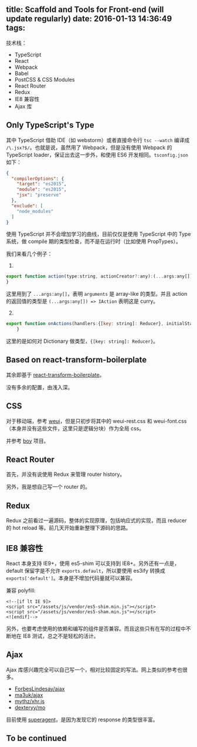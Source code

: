 title: Scaffold and Tools for Front-end (will update regularly)
date: 2016-01-13 14:36:49
tags:
---

技术栈：

- TypeScript
- React
- Webpack
- Babel
- PostCSS & CSS Modules
- React Router
- Redux
- IE8 兼容性
- Ajax 库

## Only TypeScript's Type

其中 TypeScript 借助 IDE（如 webstorm）或者直接命令行 `tsc --watch` 编译成 `/\.jsx?$/`。也就是说，虽然用了 Webpack，但是没有使用 Webpack 的 TypeScript loader，保证出去这一步外，和使用 ES6 开发相同。`tsconfig.json` 如下：

```json
{
  "compilerOptions": {
    "target": "es2015",
    "module": "es2015",
    "jsx": "preserve"
  },
  "exclude": [
    "node_modules"
  ]
}
```

使用 TypeScript 并不会增加学习的曲线，目前仅仅是使用 TypeScript 中的 Type 系统，做 compile 期的类型检查，而不是在运行时（比如使用 PropTypes）。

我们来看几个例子：

1.

```javascript
export function action(type:string, actionCreator?:any):(...args:any[]) => IAction {
}
```

这里用到了 `...args:any[]`，表明 `arguments` 是 array-like 的类型。并且 action 的返回值的类型是 `(...args:any[]) => IAction` 表明这是 curry。

2. 

```js
export function onActions(handlers:{[key: string]: Reducer}, initialState:Object):Reducer {
    }
```

这里的是如何对 Dictionary 做类型，`{[key: string]: Reducer}`。

## Based on react-transform-boilerplate

其余即基于 [react-transform-boilerplate](https://github.com/gaearon/react-transform-boilerplate)。

没有多余的配置，由浅入深。

## CSS

对于移动端，参考 [weui](https://github.com/weui/weui/blob/master/dist/style/weui.css)，但是只初步将其中的 weui-rest.css 和 weui-font.css（本身并没有这些文件，这里只是逻辑分块）作为全局 css。

并参考 [boy](https://github.com/corysimmons/boy) 项目。

## React Router

首先，并没有说使用 Redux 来管理 router history。

另外，我是想自己写一个 router 的。

## Redux

Redux 之前看过一遍源码，整体的实现原理，包括响应式的实现，而且 reducer 的 hot reload 等。前几天开始重新整理下源码的思路。

## IE8 兼容性

React 本身支持 IE9+，使用 es5-shim 可以支持到 IE8+。另外还有一点是，default 保留字是不允许 `exports.default`，所以要使用 es3ify 转换成 `exports['default']`。本身是不增加代码量就可以兼容。

兼容 polyfill:

```
<!--[if lt IE 9]>
<script src="/assets/js/vendor/es5-shim.min.js"></script>
<script src="/assets/js/vendor/es5-sham.min.js"></script>
<![endif]-->
```

另外，也要考虑使用的依赖和编写的组件是否兼容。而且这些只有在写的过程中不断地在 IE8 测试，总之不是轻松的活计。

## Ajax

Ajax 库感兴趣完全可以自己写一个，相对比较固定的写法。网上类似的参考也很多。

- [ForbesLindesay/ajax](https://github.com/ForbesLindesay/ajax)
- [ma3uk/ajax](https://github.com/ma3uk/ajax)
- [mythz/xhr.js](https://gist.github.com/mythz/1334560)
- [dexteryy/mo](https://github.com/dexteryy/mo)

目前使用 [superagent](https://github.com/visionmedia/superagent)，是因为发现它的 response 的类型很丰富。

## To be continued
